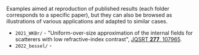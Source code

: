Examples aimed at reproduction of published results (each folder corresponds to a specific paper), but they can also be browsed as illustrations of various applications and adapted to similar cases.
* `2021_WKBr/` - "Uniform-over-size approximation of the internal fields for scatterers with low refractive-index contrast", [JQSRT **277**, 107965](http://doi.org/10.1016/j.jqsrt.2021.107965).
* `2022_bessel/` - 